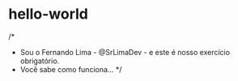 # hello-world

/*
* Sou o Fernando Lima - @SrLimaDev - e este é nosso exercício obrigatório.
* Você sabe como funciona...
*/
